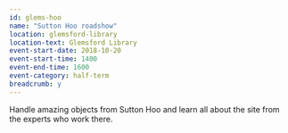 ```yaml
---
id: glems-hoo
name: "Sutton Hoo roadshow"
location: glemsford-library
location-text: Glemsford Library
event-start-date: 2018-10-20
event-start-time: 1400
event-end-time: 1600
event-category: half-term
breadcrumb: y
---
```


Handle amazing objects from Sutton Hoo and learn all about the site from the experts who work there.
